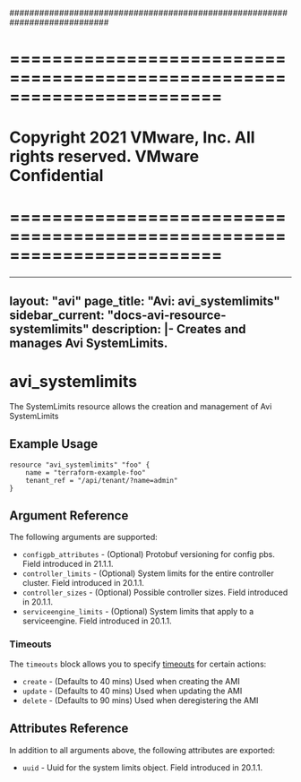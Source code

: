 ############################################################################
# ========================================================================
# Copyright 2021 VMware, Inc.  All rights reserved. VMware Confidential
# ========================================================================
###

<!--
    Copyright 2021 VMware, Inc.
    SPDX-License-Identifier: Mozilla Public License 2.0
-->
---
layout: "avi"
page_title: "Avi: avi_systemlimits"
sidebar_current: "docs-avi-resource-systemlimits"
description: |-
  Creates and manages Avi SystemLimits.
---

# avi_systemlimits

The SystemLimits resource allows the creation and management of Avi SystemLimits

## Example Usage

```hcl
resource "avi_systemlimits" "foo" {
    name = "terraform-example-foo"
    tenant_ref = "/api/tenant/?name=admin"
}
```

## Argument Reference

The following arguments are supported:

* `configpb_attributes` - (Optional) Protobuf versioning for config pbs. Field introduced in 21.1.1.
* `controller_limits` - (Optional) System limits for the entire controller cluster. Field introduced in 20.1.1.
* `controller_sizes` - (Optional) Possible controller sizes. Field introduced in 20.1.1.
* `serviceengine_limits` - (Optional) System limits that apply to a serviceengine. Field introduced in 20.1.1.


### Timeouts

The `timeouts` block allows you to specify [timeouts](https://www.terraform.io/docs/configuration/resources.html#timeouts) for certain actions:

* `create` - (Defaults to 40 mins) Used when creating the AMI
* `update` - (Defaults to 40 mins) Used when updating the AMI
* `delete` - (Defaults to 90 mins) Used when deregistering the AMI

## Attributes Reference

In addition to all arguments above, the following attributes are exported:

* `uuid` -  Uuid for the system limits object. Field introduced in 20.1.1.

